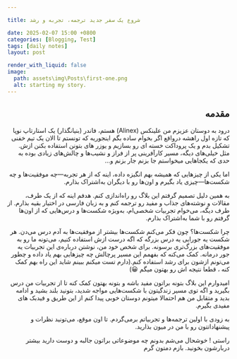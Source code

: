 ```yaml
---

title: شروع یک سفر جدید ترجمه، تجربه و رشد

date: 2025-02-07 15:00 +0800
categories: [Blogging, Test]
tags: [daily notes]
layout: post

render_with_liquid: false
image:
  path: assets\img\Posts\first-one.png
  alt: starting my story.
---
```



<div dir="rtl" markdown="1" lang="fa">

## مقدمه
درود به دوستان عزیزم
من  علینکس (Alinex) هستم،  فاندر (بنیانگذار) یک استارتاپ نوپا که تازه اول راهشه درواقع اگر بخوام ساده بگم اینجوریه که تونستم تا الان یک تیم خفنی تشکیل بدم و یک پروداکت خسته ای رو بسازیم و یوزر های بتونن استفاده بکنن ازش.  مثل خیلی‌های دیگه، مسیر کارآفرینی پر از فراز و نشیب‌ها و چالش‌های زیادی بوده به حدی که یکجاهایی میخواستم جا بزنم جار بزنم و...

 اما یکی از چیزهایی که همیشه بهم انگیزه داده، اینه که از هر تجربه‌—چه موفقیت‌ها و چه شکست‌ها—چیزی یاد بگیرم و اون‌ها رو با دیگران به‌اشتراک بذارم.

به همین دلیل تصمیم گرفتم این بلاگ رو راه‌اندازی کنم. هدفم اینه که از یک طرف، مقالات و نوشته‌های جذاب و مفید رو ترجمه کنم و به زبان فارسی در اختیار بقیه بذارم. از طرف دیگه، می‌خوام تجربیات شخصی‌ام، به‌ویژه شکست‌ها و درس‌هایی که از اون‌ها گرفتم رو با شما به‌اشتراک بذارم.

چرا شکست‌ها؟ 
چون فکر می‌کنم شکست‌ها بیشتر از موفقیت‌ها به آدم درس می‌دن. هر شکست یه جورایی یه درس بزرگه که اگه درست ازش استفاده کنیم، می‌تونه ما رو به موفقیت‌های بزرگ‌تری برسونه. برای شخص خود من، نوشتن درباره‌ی این تجربیات یه جور درمانه. کمک می‌کنه که بفهمم این مسیر پرچالش چه چیزهایی بهم یاد داده و چطور می‌تونم ازشون برای رشد استفاده کنم.(دارم تست میکنم ببینم شاید این راه بهم کمک کنه ، قطعا نتیجه اش رو بهتون میگم 😀)

امیدوارم این بلاگ بتونه براتون مفید باشه و بتونه بهتون کمک کنه تا از تجربیات من درس بگیرید و اگه توی مسیر زندگیتون با شکست‌هایی مواجه شدید، بتونید بلند بشید و ادامه بدید و متقابل من هم احتمالا میتونم دوستان خوبی پیدا کنم از این طریق و فیدبک های مفیدی بگیرم.

به زودی با اولین ترجمه‌ها و تجربیاتم برمی‌گردم. تا اون موقع، می‌تونید نظرات و پیشنهاداتتون رو با من در میون بذارید. 

راستی ! خوشحال می‌شم بدونم چه موضوعاتی براتون جالبه و دوست دارید بیشتر دربارشون بخونید.
بازم دمتون گرم


</div>
